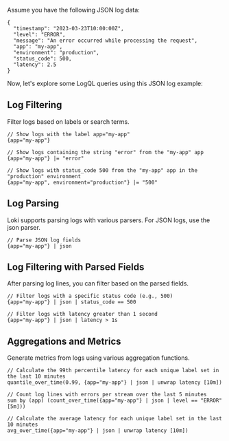 Assume you have the following JSON log data:

```
{
  "timestamp": "2023-03-23T10:00:00Z",
  "level": "ERROR",
  "message": "An error occurred while processing the request",
  "app": "my-app",
  "environment": "production",
  "status_code": 500,
  "latency": 2.5
}
```

Now, let's explore some LogQL queries using this JSON log example:

## Log Filtering

Filter logs based on labels or search terms.

```
// Show logs with the label app="my-app"
{app="my-app"}

// Show logs containing the string "error" from the "my-app" app
{app="my-app"} |= "error"

// Show logs with status_code 500 from the "my-app" app in the "production" environment
{app="my-app", environment="production"} |= "500"
```

## Log Parsing

Loki supports parsing logs with various parsers. For JSON logs, use the json parser.

```
// Parse JSON log fields
{app="my-app"} | json
```

## Log Filtering with Parsed Fields

After parsing log lines, you can filter based on the parsed fields.

```
// Filter logs with a specific status code (e.g., 500)
{app="my-app"} | json | status_code == 500

// Filter logs with latency greater than 1 second
{app="my-app"} | json | latency > 1s
```

## Aggregations and Metrics

Generate metrics from logs using various aggregation functions.

```
// Calculate the 99th percentile latency for each unique label set in the last 10 minutes
quantile_over_time(0.99, {app="my-app"} | json | unwrap latency [10m])

// Count log lines with errors per stream over the last 5 minutes
sum by (app) (count_over_time({app="my-app"} | json | level == "ERROR" [5m]))

// Calculate the average latency for each unique label set in the last 10 minutes
avg_over_time({app="my-app"} | json | unwrap latency [10m])
```
